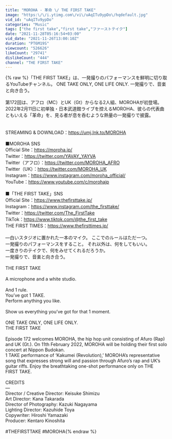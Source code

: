 ```yaml
---
title: "MOROHA - 革命 \/ THE FIRST TAKE"
image: "https:\/\/i.ytimg.com\/vi\/uAqITu9ypDo\/hqdefault.jpg"
vid_id: "uAqITu9ypDo"
categories: "Music"
tags: ["the first take","first take","ファーストテイク"]
date: "2021-11-28T05:16:54+03:00"
vid_date: "2021-11-26T13:00:10Z"
duration: "PT6M19S"
viewcount: "526626"
likeCount: "29741"
dislikeCount: "444"
channel: "THE FIRST TAKE"
---
```

{% raw %}「THE FIRST TAKE」は、一発撮りのパフォーマンスを鮮明に切り取るYouTubeチャンネル。 ONE TAKE ONLY, ONE LIFE ONLY. 一発撮りで、音楽と向き合う。<br /><br />第172回は、アフロ（MC）とUK（Gt）からなる2人組、MOROHAが初登場。<br />2022年2月11日に初単独・日本武道館ライブを控えるMOROHA、彼らの代表曲ともいえる「革命」を、見る者が息を呑むような熱量の一発撮りで披露。<br /><br /><br />STREAMING &amp; DOWNLOAD：<a rel="nofollow" target="blank" href="https://umj.lnk.to/MOROHA">https://umj.lnk.to/MOROHA</a><br /><br />■MOROHA SNS<br />Official Site：<a rel="nofollow" target="blank" href="https://moroha.jp/">https://moroha.jp/</a><br />Twitter：<a rel="nofollow" target="blank" href="https://twitter.com/YAVAY_YAYVA">https://twitter.com/YAVAY_YAYVA</a><br />Twitter（アフロ）：<a rel="nofollow" target="blank" href="https://twitter.com/MOROHA_AFRO">https://twitter.com/MOROHA_AFRO</a><br />Twitter（UK）：<a rel="nofollow" target="blank" href="https://twitter.com/MOROHA_UK">https://twitter.com/MOROHA_UK</a><br />Instagram：<a rel="nofollow" target="blank" href="https://www.instagram.com/moroha_official/">https://www.instagram.com/moroha_official/</a><br />YouTube：<a rel="nofollow" target="blank" href="https://www.youtube.com/c/morohajp">https://www.youtube.com/c/morohajp</a><br /><br />■「THE FIRST TAKE」SNS <br />Official Site：<a rel="nofollow" target="blank" href="https://www.thefirsttake.jp/">https://www.thefirsttake.jp/</a> <br />Instagram：<a rel="nofollow" target="blank" href="https://www.instagram.com/the_firsttake/">https://www.instagram.com/the_firsttake/</a> <br />Twitter：<a rel="nofollow" target="blank" href="https://twitter.com/The_FirstTake">https://twitter.com/The_FirstTake</a>    <br />TikTok：<a rel="nofollow" target="blank" href="https://www.tiktok.com/@the_first_take">https://www.tiktok.com/@the_first_take</a> <br />THE FIRST TIMES：<a rel="nofollow" target="blank" href="https://www.thefirsttimes.jp/">https://www.thefirsttimes.jp/</a><br /><br />―白いスタジオに置かれた一本のマイク。  ここでのルールはただ一つ。<br />一発撮りのパフォーマンスをすること。 それ以外は、何をしてもいい。  <br />一度きりのテイクで、何をみせてくれるだろうか。  <br />一発撮りで、音楽と向き合う。 <br /><br />THE FIRST TAKE   <br /><br />A microphone and a white studio.<br /><br />And 1 rule.<br />You’ve got 1 TAKE.<br />Perform anything you like.<br /><br />Show us everything you’ve got for that 1 moment.<br /><br />ONE TAKE ONLY, ONE LIFE ONLY.<br />THE FIRST TAKE<br /><br />Episode 172 welcomes MOROHA, the hip hop unit consisting of Afuro (Rap) and UK (Gt.). On 11th February 2022, MOROHA will be holding their first solo concert at Nippon Budokan.<br />1 TAKE performance of ‘Kakumei (Revolution),’ MOROHA’s representative song that expresses strong will and passion through Afuro’s rap and UK’s guitar riffs. Enjoy the breathtaking one-shot performance only on THE FIRST TAKE.<br /><br />CREDITS    <br />―     <br />Director / Creative Director: Keisuke Shimizu<br />Art Director: Kana Takarada<br />Director of Photography: Kazuki Nagayama<br />Lighting Director: Kazuhide Toya<br />Copywriter: Hiroshi Yamazaki<br />Producer: Kentaro Kinoshita<br /><br />#THEFIRSTTAKE #MOROHA{% endraw %}
